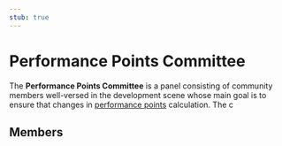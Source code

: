 ```yaml
---
stub: true
---
```


# Performance Points Committee

The **Performance Points Committee** is a panel consisting of community members well-versed in the development scene whose main goal is to ensure that changes in [performance points](/wiki/Beatmap) calculation. The c

## Members


